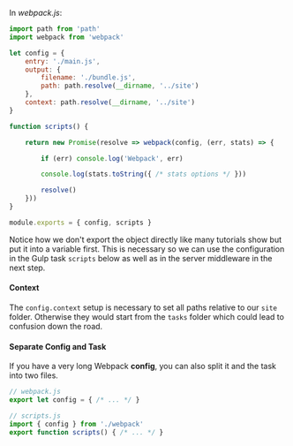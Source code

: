 In *webpack.js*:

```javascript   
import path from 'path'
import webpack from 'webpack'

let config = {
    entry: './main.js',
    output: {
        filename: './bundle.js',
        path: path.resolve(__dirname, '../site')
    },
    context: path.resolve(__dirname, '../site')
}

function scripts() {

    return new Promise(resolve => webpack(config, (err, stats) => {

        if (err) console.log('Webpack', err)

        console.log(stats.toString({ /* stats options */ }))

        resolve()
    }))
}

module.exports = { config, scripts }
```
Notice how we don't export the object directly like many tutorials show but put it into a variable first. This is necessary so we can use the configuration in the Gulp task `scripts` below as well as in the server middleware in the next step.

#### Context

The `config.context` setup is necessary to set all paths relative to our `site` folder. Otherwise they would start from the `tasks` folder which could lead to confusion down the road.

#### Separate Config and Task

If you have a very long Webpack **config**, you can also split it and the task into two files.
   
```javascript    
// webpack.js
export let config = { /* ... */ }
```
```javascript
// scripts.js
import { config } from './webpack'
export function scripts() { /* ... */ }
```
